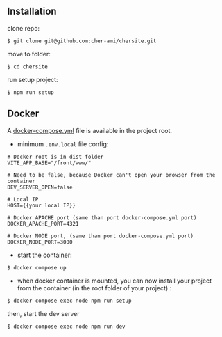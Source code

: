 ## <a name="Installation"></a>Installation

clone repo:

```shell script
$ git clone git@github.com:cher-ami/chersite.git
```

move to folder:

```shell script
$ cd chersite
```

run setup project:

```shell script
$ npm run setup
```

## Docker

A [docker-compose.yml](docker-compose.yml) file is available in the project root.

- minimum `.env.local` file config:

```
# Docker root is in dist folder
VITE_APP_BASE="/front/www/"

# Need to be false, because Docker can't open your browser from the container
DEV_SERVER_OPEN=false

# Local IP
HOST={{your local IP}}

# Docker APACHE port (same than port docker-compose.yml port)
DOCKER_APACHE_PORT=4321

# Docker NODE port, (same than port docker-compose.yml port)
DOCKER_NODE_PORT=3000
```

- start the container:

```shell
$ docker compose up
```

- when docker container is mounted, you can now install your project from the container (in the root folder of your project) :

```shell
$ docker compose exec node npm run setup
```

then, start the dev server

```shell
$ docker compose exec node npm run dev
```
